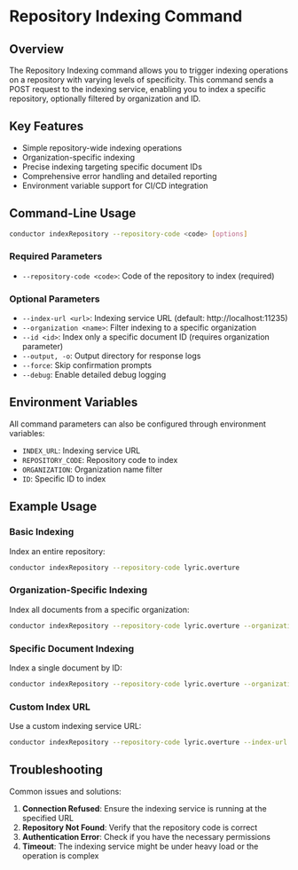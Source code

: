 # Repository Indexing Command

## Overview

The Repository Indexing command allows you to trigger indexing operations on a repository with varying levels of specificity. This command sends a POST request to the indexing service, enabling you to index a specific repository, optionally filtered by organization and ID.

## Key Features

- Simple repository-wide indexing operations
- Organization-specific indexing
- Precise indexing targeting specific document IDs
- Comprehensive error handling and detailed reporting
- Environment variable support for CI/CD integration

## Command-Line Usage

```bash
conductor indexRepository --repository-code <code> [options]
```

### Required Parameters

- `--repository-code <code>`: Code of the repository to index (required)

### Optional Parameters

- `--index-url <url>`: Indexing service URL (default: http://localhost:11235)
- `--organization <name>`: Filter indexing to a specific organization
- `--id <id>`: Index only a specific document ID (requires organization parameter)
- `--output, -o`: Output directory for response logs
- `--force`: Skip confirmation prompts
- `--debug`: Enable detailed debug logging

## Environment Variables

All command parameters can also be configured through environment variables:

- `INDEX_URL`: Indexing service URL
- `REPOSITORY_CODE`: Repository code to index
- `ORGANIZATION`: Organization name filter
- `ID`: Specific ID to index

## Example Usage

### Basic Indexing

Index an entire repository:

```bash
conductor indexRepository --repository-code lyric.overture
```

### Organization-Specific Indexing

Index all documents from a specific organization:

```bash
conductor indexRepository --repository-code lyric.overture --organization OICR
```

### Specific Document Indexing

Index a single document by ID:

```bash
conductor indexRepository --repository-code lyric.overture --organization OICR --id DO123456
```

### Custom Index URL

Use a custom indexing service URL:

```bash
conductor indexRepository --repository-code lyric.overture --index-url http://index-service:8080
```

## Troubleshooting

Common issues and solutions:

1. **Connection Refused**: Ensure the indexing service is running at the specified URL
2. **Repository Not Found**: Verify that the repository code is correct
3. **Authentication Error**: Check if you have the necessary permissions
4. **Timeout**: The indexing service might be under heavy load or the operation is complex
